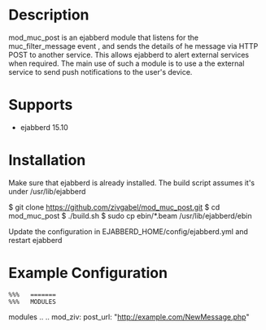 Description
===========

mod_muc_post is an ejabberd module that listens for the muc_filter_message event , and sends the details of he message via HTTP POST to another service. 
This allows ejabberd to alert external services when required.
The main use of such a module is to use a the external service to send push notifications to the user's device.


Supports
========

- ejabberd 15.10

Installation
============

Make sure that ejabberd is already installed. The build script assumes it's under /usr/lib/ejabberd

 $ git clone https://github.com/zivgabel/mod_muc_post.git
 $ cd mod_muc_post
 $ ./build.sh
 $ sudo cp ebin/*.beam /usr/lib/ejabberd/ebin

Update the configuration in EJABBERD_HOME/config/ejabberd.yml and restart ejabberd

Example Configuration
=====================

    %%%   =======
    %%%   MODULES

modules
..
..
  mod_ziv:
   post_url: "http://example.com/NewMessage.php"


